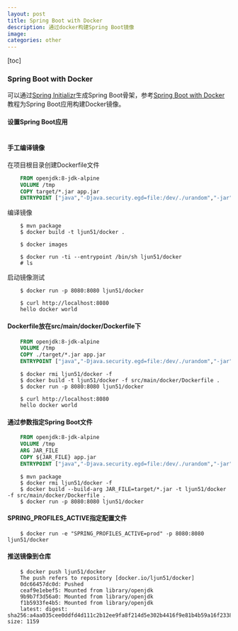 ```yaml
---
layout: post
title: Spring Boot with Docker
description: 通过docker构建Spring Boot镜像
image: 
categories: other
---
```

[toc]

### Spring Boot with Docker

可以通过[Spring Initializr][1]生成Spring Boot骨架，参考[Spring Boot with Docker][2]教程为Spring Boot应用构建Docker镜像。

#### 设置Spring Boot应用

```java

```

#### 手工编译镜像

在项目根目录创建Dockerfile文件

```Dockerfile
    FROM openjdk:8-jdk-alpine
    VOLUME /tmp
    COPY target/*.jar app.jar
    ENTRYPOINT ["java","-Djava.security.egd=file:/dev/./urandom","-jar","/app.jar"]	
```

编译镜像
```shell
    $ mvn package
    $ docker build -t ljun51/docker .

    $ docker images

    $ docker run -ti --entrypoint /bin/sh ljun51/docker
    # ls
```

启动镜像测试
```shell
    $ docker run -p 8080:8080 ljun51/docker

    $ curl http://localhost:8080
    hello docker world
```

#### Dockerfile放在src/main/docker/Dockerfile下

```Dockerfile
    FROM openjdk:8-jdk-alpine
    VOLUME /tmp
    COPY ./target/*.jar app.jar
    ENTRYPOINT ["java","-Djava.security.egd=file:/dev/./urandom","-jar","/app.jar"]
```

```shell
    $ docker rmi ljun51/docker -f
    $ docker build -t ljun51/docker -f src/main/docker/Dockerfile .
    $ docker run -p 8080:8080 ljun51/docker
```

```shell
    $ curl http://localhost:8080
    hello docker world
```

#### 通过参数指定Spring Boot文件

```Dockerfile
    FROM openjdk:8-jdk-alpine
    VOLUME /tmp
    ARG JAR_FILE
    COPY ${JAR_FILE} app.jar
    ENTRYPOINT ["java","-Djava.security.egd=file:/dev/./urandom","-jar","/app.jar"]
```

```shell
    $ mvn package
    $ docker rmi ljun51/docker -f
    $ docker build --build-arg JAR_FILE=target/*.jar -t ljun51/docker -f src/main/docker/Dockerfile .
    $ docker run -p 8080:8080 ljun51/docker
```

#### SPRING_PROFILES_ACTIVE指定配置文件

```shell
    $ docker run -e "SPRING_PROFILES_ACTIVE=prod" -p 8080:8080 ljun51/docker
```

#### 推送镜像到仓库

```shell
    $ docker push ljun51/docker
    The push refers to repository [docker.io/ljun51/docker]
    0dc66457dc0d: Pushed
    ceaf9e1ebef5: Mounted from library/openjdk
    9b9b7f3d56a0: Mounted from library/openjdk 
    f1b5933fe4b5: Mounted from library/openjdk
    latest: digest: sha256:a4aa035cee0ddfd4d111c2b12ee9fa8f214d5e302b4416f9e81b4b59a16f2338 size: 1159
```

[1]: https://start.spring.io
[2]: https://spring.io/guides/gs/spring-boot-docker